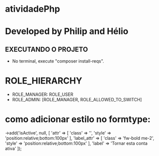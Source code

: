 # atividadePhp
# Developed by Philip and Hélio

## EXECUTANDO  O PROJETO
- No terminal, execute "composer install-reqs".

# ROLE_HIERARCHY
- ROLE_MANAGER:  ROLE_USER
- ROLE_ADMIN: [ROLE_MANAGER, ROLE_ALLOWED_TO_SWITCH]


# como adicionar estilo no formtype:

->add('isActive', null, [
    'attr' => [
        'class' => '',
        'style' => 'position:relative;bottom:100px'
    ],
    'label_attr' => [
        'class' => 'fw-bold me-2',
        'style' => 'position:relative;bottom:100px'
    ],
    'label' => 'Tornar esta conta ativa'
]);


